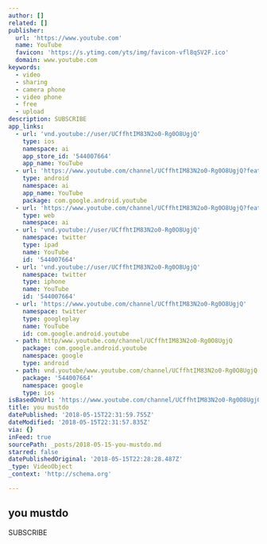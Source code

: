 ```yaml
---
author: []
related: []
publisher:
  url: 'https://www.youtube.com'
  name: YouTube
  favicon: 'https://s.ytimg.com/yts/img/favicon-vfl8qSV2F.ico'
  domain: www.youtube.com
keywords:
  - video
  - sharing
  - camera phone
  - video phone
  - free
  - upload
description: SUBSCRIBE
app_links:
  - url: 'vnd.youtube://user/UCffhtIM83N2o0-Rg0O8UgjQ'
    type: ios
    namespace: ai
    app_store_id: '544007664'
    app_name: YouTube
  - url: 'https://www.youtube.com/channel/UCffhtIM83N2o0-Rg0O8UgjQ?feature=applinks'
    type: android
    namespace: ai
    app_name: YouTube
    package: com.google.android.youtube
  - url: 'https://www.youtube.com/channel/UCffhtIM83N2o0-Rg0O8UgjQ?feature=applinks'
    type: web
    namespace: ai
  - url: 'vnd.youtube://user/UCffhtIM83N2o0-Rg0O8UgjQ'
    namespace: twitter
    type: ipad
    name: YouTube
    id: '544007664'
  - url: 'vnd.youtube://user/UCffhtIM83N2o0-Rg0O8UgjQ'
    namespace: twitter
    type: iphone
    name: YouTube
    id: '544007664'
  - url: 'https://www.youtube.com/channel/UCffhtIM83N2o0-Rg0O8UgjQ'
    namespace: twitter
    type: googleplay
    name: YouTube
    id: com.google.android.youtube
  - path: http/www.youtube.com/channel/UCffhtIM83N2o0-Rg0O8UgjQ
    package: com.google.android.youtube
    namespace: google
    type: android
  - path: vnd.youtube/www.youtube.com/channel/UCffhtIM83N2o0-Rg0O8UgjQ
    package: '544007664'
    namespace: google
    type: ios
isBasedOnUrl: 'https://www.youtube.com/channel/UCffhtIM83N2o0-Rg0O8UgjQ?view_as=public'
title: you mustdo
datePublished: '2018-05-15T22:31:59.755Z'
dateModified: '2018-05-15T22:31:57.835Z'
via: {}
inFeed: true
sourcePath: _posts/2018-05-15-you-mustdo.md
starred: false
datePublishedOriginal: '2018-05-15T22:28:28.487Z'
_type: VideoObject
_context: 'http://schema.org'

---
```

<article style=""><h1>you mustdo</h1><p>SUBSCRIBE</p></article>